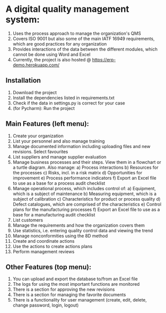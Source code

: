 # A digital quality management system:
1. Uses the process approach to manage the organization's QMS
2. Covers ISO 9001 but also some of the main IATF 16949 requirements, which are good practices for any organization
3. Provides interactions of the data between the different modules, which cannot be done using Word and Excel
4. Currently, the project is also hosted @ https://erp-demo.herokuapp.com/

## Installation
1. Download the project
2. Install the dependencies listed in requirements.txt
3. Check if the data in settings.py is correct for your case
4. (for Pycharm): Run the project

## Main Features (left menu):
1. Create your organization
2. List your personnel and also manage training
3. Manage documented information including uploading files and new revisions. Select favourites
4. List suppliers and manage supplier evaluation
5. Manage business processes and their steps. View them in a flowchart or a turtle diagram. Also manage:
	a) Process interactions
    b) Resources for the processes
    c) Risks, incl. in a risk matrix
	d) Opportunities for improvement
	e) Process performance indicators
	f) Export an Excel file to use as a base for a process audit checklist
6. Manage operational process, which includes control of:
	a) Equipment, which is a subject of maintenance
    b) Measuring equipment, which is a subject of calibration
    c) Characteristics for product or process quality
	d) Defect catalogues, which are comprised of the characteristics
	e) Control plans for the manufacturing processes
	f) Export an Excel file to use as a base for a manufacturing audit checklist
7. List customers
8. Manage the requirements and how the organization covers them
9. Use statistics, i.e. entering quality control data and viewing the trend
10. Manage nonconformities using the 8D method
11. Create and coordinate actions
12. Use the actions to create actions plans
13. Perform management reviews

## Other Features (top menu):
1. You can upload and export the database to/from an Excel file
2. The logs for using the most important functions are monitored
3. There is a section for approving the new revisions
4. There is a section for managing the favorite documents
5. There is a functionality for user management (create, edit, delete, change password, login, logout)
